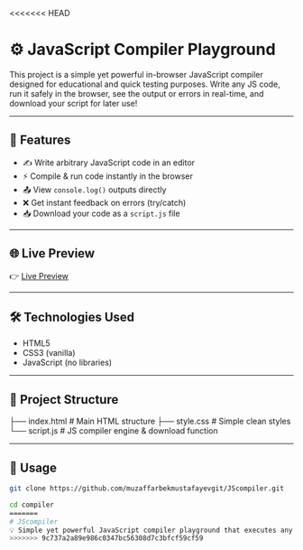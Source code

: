 <<<<<<< HEAD
# ⚙️  JavaScript Compiler Playground

This project is a simple yet powerful in-browser JavaScript compiler designed for educational and quick testing purposes. Write any JS code, run it safely in the browser, see the output or errors in real-time, and download your script for later use!

---

## 🚀 Features

- ✍️ Write arbitrary JavaScript code in an editor
- ⚡ Compile & run code instantly in the browser
- 📤 View `console.log()` outputs directly
- ❌ Get instant feedback on errors (try/catch)
- 📥 Download your code as a `script.js` file

---

## 🌐 Live Preview

👉 [Live Preview](https://glittery-sorbet-571888.netlify.app/)

---

## 🛠 Technologies Used

- HTML5
- CSS3 (vanilla)
- JavaScript (no libraries)

---

## 📂 Project Structure

├── index.html # Main HTML structure
├── style.css # Simple clean styles
└── script.js # JS compiler engine & download function

---

## 🔧 Usage
```bash
git clone https://github.com/muzaffarbekmustafayevgit/JScompiler.git

cd compiler
=======
# JScompiler
💡 Simple yet powerful JavaScript compiler playground that executes any JS code, displays output and errors, and allows you to download your code as script.js.
>>>>>>> 9c737a2a89e986c0347bc56308d7c3bfcf59cf59

